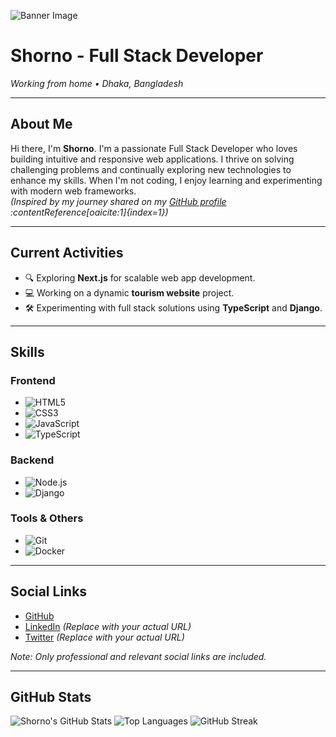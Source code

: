 <!-- Banner Image -->
![Banner Image](https://via.placeholder.com/1200x300.png?text=Welcome+to+My+Profile)  
<!-- Replace the URL above with your preferred banner image -->

# Shorno - Full Stack Developer  
*Working from home • Dhaka, Bangladesh*

---

## About Me
Hi there, I'm **Shorno**. I'm a passionate Full Stack Developer who loves building intuitive and responsive web applications. I thrive on solving challenging problems and continually exploring new technologies to enhance my skills. When I'm not coding, I enjoy learning and experimenting with modern web frameworks.  
*(Inspired by my journey shared on my [GitHub profile](https://github.com/Shorno) :contentReference[oaicite:1]{index=1})*

---

## Current Activities
- 🔍 Exploring **Next.js** for scalable web app development.
- 💻 Working on a dynamic **tourism website** project.
- 🛠️ Experimenting with full stack solutions using **TypeScript** and **Django**.

---

## Skills

### Frontend
- ![HTML5](https://img.shields.io/badge/HTML5-E34F26?style=flat&logo=html5&logoColor=white)
- ![CSS3](https://img.shields.io/badge/CSS3-1572B6?style=flat&logo=css3)
- ![JavaScript](https://img.shields.io/badge/JavaScript-F7DF1E?style=flat&logo=javascript&logoColor=black)
- ![TypeScript](https://img.shields.io/badge/TypeScript-3178C6?style=flat&logo=typescript&logoColor=white)

### Backend
- ![Node.js](https://img.shields.io/badge/Node.js-339933?style=flat&logo=nodedotjs&logoColor=white)
- ![Django](https://img.shields.io/badge/Django-092E20?style=flat&logo=django&logoColor=white)

### Tools & Others
- ![Git](https://img.shields.io/badge/Git-F05032?style=flat&logo=git&logoColor=white)
- ![Docker](https://img.shields.io/badge/Docker-2496ED?style=flat&logo=docker&logoColor=white)

---

## Social Links
- [GitHub](https://github.com/Shorno)
- [LinkedIn](https://www.linkedin.com/in/your-linkedin) *(Replace with your actual URL)*
- [Twitter](https://twitter.com/yourhandle) *(Replace with your actual URL)*

*Note: Only professional and relevant social links are included.*

---

## GitHub Stats
<!-- These cards automatically update with your latest stats -->
![Shorno's GitHub Stats](https://github-readme-stats.vercel.app/api?username=Shorno&show_icons=true&theme=radical)
![Top Languages](https://github-readme-stats.vercel.app/api/top-langs/?username=Shorno&layout=compact&theme=radical)
![GitHub Streak](https://github-readme-streak-stats.herokuapp.com/?user=Shorno&theme=radical)
